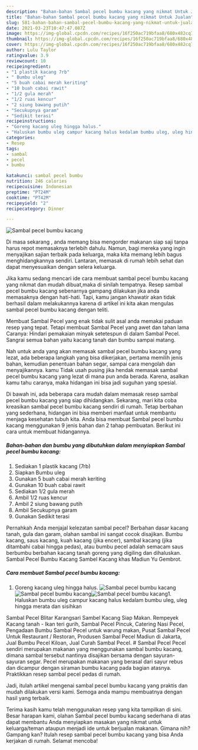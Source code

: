 ```yaml
---
description: "Bahan-bahan Sambal pecel bumbu kacang yang nikmat Untuk Jualan"
title: "Bahan-bahan Sambal pecel bumbu kacang yang nikmat Untuk Jualan"
slug: 581-bahan-bahan-sambal-pecel-bumbu-kacang-yang-nikmat-untuk-jualan
date: 2021-03-23T10:47:47.087Z
image: https://img-global.cpcdn.com/recipes/16f250ac719bfaa8/680x482cq70/sambal-pecel-bumbu-kacang-foto-resep-utama.jpg
thumbnail: https://img-global.cpcdn.com/recipes/16f250ac719bfaa8/680x482cq70/sambal-pecel-bumbu-kacang-foto-resep-utama.jpg
cover: https://img-global.cpcdn.com/recipes/16f250ac719bfaa8/680x482cq70/sambal-pecel-bumbu-kacang-foto-resep-utama.jpg
author: Lulu Taylor
ratingvalue: 3.9
reviewcount: 10
recipeingredient:
- "1 plastik kacang 7rb"
- " Bumbu uleg"
- "5 buah cabai merah keriting"
- "10 buah cabai rawit"
- "1/2 gula merah"
- "1/2 ruas kencur"
- "2 siung bawang putih"
- "Secukupnya garam"
- "Sedikit terasi"
recipeinstructions:
- "Goreng kacang uleg hingga halus."
- "Haluskan bumbu uleg campur kacang halus kedalam bumbu uleg, uleg hingga merata dan sisihkan"
categories:
- Resep
tags:
- sambal
- pecel
- bumbu

katakunci: sambal pecel bumbu 
nutrition: 246 calories
recipecuisine: Indonesian
preptime: "PT24M"
cooktime: "PT42M"
recipeyield: "2"
recipecategory: Dinner

---
```



![Sambal pecel bumbu kacang](https://img-global.cpcdn.com/recipes/16f250ac719bfaa8/680x482cq70/sambal-pecel-bumbu-kacang-foto-resep-utama.jpg)

Di masa  sekarang , anda memang bisa mengorder makanan siap saji tanpa harus repot memasaknya terlebih dahulu. Namun, bagi mereka yang ingin menyajikan sajian terbaik pada keluarga, maka kita memang lebih bagus menghidangkannya sendiri. Lantaran, memasak di rumah lebih sehat dan dapat menyesuaikan dengan selera keluarga.

Jika kamu sedang mencari ide cara membuat sambal pecel bumbu kacang yang nikmat dan mudah dibuat,maka di sinilah tempatnya. Resep sambal pecel bumbu kacang  sebenarnya gampang dilakukan jika anda memasaknya dengan hati-hati. Tapi, kamu jangan khawatir akan tidak berhasil dalam melakukannya 
karena di artikel ini kita akan mengulas sambal pecel bumbu kacang dengan teliti.  

Membuat Sambal Pecel yang enak tidak sulit asal anda memakai paduan resep yang tepat. Tetapi membuat Sambal Pecel yang awet dan tahan lama Caranya: Hindari pemakaian minyak setetespun di dalam Sambal Pecel. Sangrai semua bahan yaitu kacang tanah dan bumbu sampai matang.

Nah untuk anda yang akan memasak sambal pecel bumbu kacang yang lezat, ada beberapa langkah yang bisa dikerjakan, pertama memilih jenis bahan, kemudian penentuan bahan segar, sampai cara mengolah dan menyajikannya. kamu Tidak usah pusing jika hendak memasak sambal pecel bumbu kacang yang lezat di mana pun anda berada. Karena, asalkan kamu  tahu caranya, maka hidangan ini bisa jadi suguhan yang spesial.

Di bawah ini, ada beberapa cara mudah dalam memasak resep sambal pecel bumbu kacang yang siap dihidangkan. Sekarang, mari kita coba kreasikan sambal pecel bumbu kacang sendiri di rumah. Tetap berbahan yang sederhana, hidangan ini bisa memberi manfaat untuk membantu menjaga kesehatan tubuh kita. Anda bisa membuat Sambal pecel bumbu kacang menggunakan 9 jenis bahan dan 2 tahap pembuatan. Berikut ini cara untuk membuat hidangannya.

<!--inarticleads1-->

##### Bahan-bahan dan bumbu yang dibutuhkan dalam menyiapkan Sambal pecel bumbu kacang:

1. Sediakan 1 plastik kacang (7rb)
1. Siapkan  Bumbu uleg
1. Gunakan 5 buah cabai merah keriting
1. Gunakan 10 buah cabai rawit
1. Sediakan 1/2 gula merah
1. Ambil 1/2 ruas kencur
1. Ambil 2 siung bawang putih
1. Ambil Secukupnya garam
1. Gunakan Sedikit terasi


Pernahkah Anda menjajal kelezatan sambal pecel? Berbahan dasar kacang tanah, gula dan garam, olahan sambal ini sangat cocok disajikan. Bumbu kacang, saus kacang, kuah kacang (jika encer), sambal kacang (jika ditambahi cabai hingga pedas), atau bumbu pecel adalah semacam saus berbumbu berbahan kacang tanah goreng yang digiling dan dihaluskan. Sambal Pecel Bumbu Kacang Sambel Kacang khas Madiun Yu Gembrot. 

<!--inarticleads2-->

##### Cara membuat Sambal pecel bumbu kacang:

1. Goreng kacang uleg hingga halus.
<img src="https://img-global.cpcdn.com/steps/a8a848d69312fc5f/160x128cq70/sambal-pecel-bumbu-kacang-langkah-memasak-1-foto.jpg" alt="Sambal pecel bumbu kacang"><img src="https://img-global.cpcdn.com/steps/a0d671613043fbb3/160x128cq70/sambal-pecel-bumbu-kacang-langkah-memasak-1-foto.jpg" alt="Sambal pecel bumbu kacang"><img src="https://img-global.cpcdn.com/steps/1beeef4eb8d79d4e/160x128cq70/sambal-pecel-bumbu-kacang-langkah-memasak-1-foto.jpg" alt="Sambal pecel bumbu kacang">1. Haluskan bumbu uleg campur kacang halus kedalam bumbu uleg, uleg hingga merata dan sisihkan


Sambal Pecel Blitar Karangsari Sambel Kacang Siap Makan. Rempeyek Kacang tanah - Ikan teri gurih, Sambal Pecel Pincuk, Catering Nasi Pecel, Pengadaan Bumbu Sambal Pecel untuk warung makan, Pusat Sambal Pecel Untuk Restaurant / Restoran, Produsen Sambal Pecel Madiun di Jakarta, Jual Bumbu Pecel Kiloan, Jual Curah Sambal Pecel. # Sambal Pecel Pecel sendiri merupakan makanan yang menggunakan sambal bumbu kacang, dimana sambal tersebut nantinya disajikan bersama dengan sayuran-sayuran segar. Pecel merupakan makanan yang berasal dari sayur rebus dan dicampur dengan siraman bumbu kacang pada bagian atasnya. Praktikkan resep sambal pecel pedas di rumah. 

Jadi, itulah artikel mengenai  sambal pecel bumbu kacang  yang praktis dan mudah dilakukan versi kami. Semoga anda mampu membuatnya dengan hasil yang terbaik. 

Terima kasih kamu telah menggunakan resep yang kita tampilkan di sini. Besar harapan kami, olahan  Sambal pecel bumbu kacang sederhana di atas dapat membantu Anda menyiapkan masakan yang nikmat untuk keluarga/teman ataupun menjadi ide untuk berjualan makanan. Gimana nih? Gampang kan? Itulah resep sambal pecel bumbu kacang yang bisa Anda kerjakan di rumah. Selamat mencoba!

